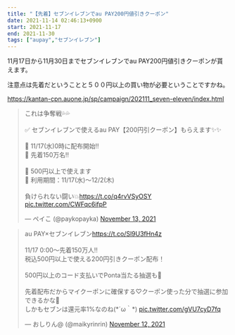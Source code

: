 ```yaml
---
title: "【先着】セブンイレブンでau PAY200円値引きクーポン"
date: 2021-11-14 02:46:13+0900
start: 2021-11-17
end: 2021-11-30
tags: ["aupay","セブンイレブン"]
---
```


11月17日から11月30日までセブンイレブンでau PAY200円値引きクーポンが貰えます。

注意点は先着だということと５００円以上の買い物が必要ということですかね。

https://kantan-cpn.auone.jp/sp/campaign/202111_seven-eleven/index.html

<blockquote class="twitter-tweet"><p lang="ja" dir="ltr">これは争奪戦💦💦<br><br>✅ セブンイレブンで使えるau PAY【200円引クーポン】もらえます✨✨<br><br>🚨 11/17(水)0時に配布開始‼️<br>🚨 先着150万名‼️<br><br>🔹 500円以上で使えます<br>🔹 利用期間：11/17(水)〜12/2(木)<br><br>負けられない闘い💥<a href="https://t.co/q4rvVSyOSY">https://t.co/q4rvVSyOSY</a> <a href="https://t.co/CWFqc6ifpP">pic.twitter.com/CWFqc6ifpP</a></p>&mdash; ペイこ (@paykopayka) <a href="https://twitter.com/paykopayka/status/1459387268569845763?ref_src=twsrc%5Etfw">November 13, 2021</a></blockquote> <script async src="https://platform.twitter.com/widgets.js" charset="utf-8"></script>
<blockquote class="twitter-tweet"><p lang="ja" dir="ltr">au PAY×セブンイレブン<a href="https://t.co/Sl9U3fHn4z">https://t.co/Sl9U3fHn4z</a><br><br>11/17 0:00～先着150万人‼️<br>税込500円以上で使える200円引きクーポン配布！<br><br>500円以上のコード支払いでPonta当たる抽選も🎯<br><br>先着配布だからマイクーポンに確保する♡クーポン使った分で抽選に参加できるかな🧐<br>しかもセブンは還元率1%なのね(*´ω｀*) <a href="https://t.co/gVU7cyD7fq">pic.twitter.com/gVU7cyD7fq</a></p>&mdash; おしりん@ (@maikyrinrin) <a href="https://twitter.com/maikyrinrin/status/1459301313984954368?ref_src=twsrc%5Etfw">November 12, 2021</a></blockquote> <script async src="https://platform.twitter.com/widgets.js" charset="utf-8"></script>
